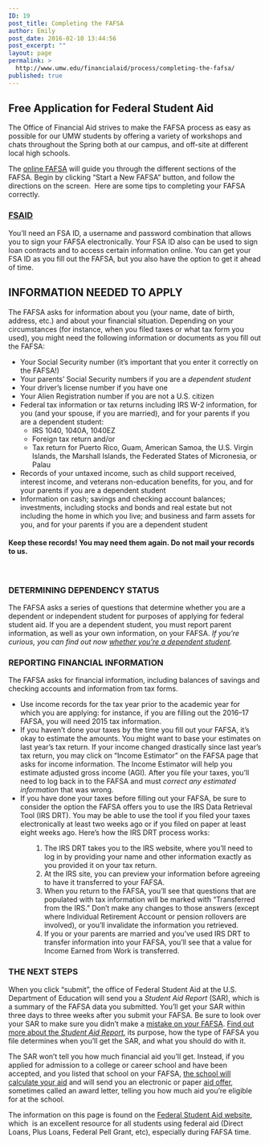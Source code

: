 ```yaml
---
ID: 19
post_title: Completing the FAFSA
author: Emily
post_date: 2016-02-10 13:44:56
post_excerpt: ""
layout: page
permalink: >
  http://www.umw.edu/financialaid/process/completing-the-fafsa/
published: true
---
```

<h2>Free Application for Federal Student Aid</h2>
The Office of Financial Aid strives to make the FAFSA process as easy as possible for our UMW students by offering a variety of workshops and chats throughout the Spring both at our campus, and off-site at different local high schools.

The <a href="https://fafsa.ed.gov/">online FAFSA</a><em> </em>will guide you through the different sections of the FAFSA. Begin by clicking “Start a New FAFSA” button, and follow the directions on the screen.  Here are some tips to completing your FAFSA correctly.
<h3><a href="https://studentaid.ed.gov/sa/fafsa/filling-out/fsaid">FSAID</a></h3>
You’ll need an FSA ID, a username and password combination that allows you to sign your FAFSA electronically. Your FSA ID also can be used to sign loan contracts and to access certain information online. You can get your FSA ID as you fill out the FAFSA, but you also have the option to get it ahead of time.
<h2>INFORMATION NEEDED TO APPLY</h2>
The FAFSA asks for information about you (your name, date of birth, address, etc.) and about your financial situation. Depending on your circumstances (for instance, when you filed taxes or what tax form you used), you might need the following information or documents as you fill out the FAFSA:
<ul>
	<li>Your Social Security number (it’s important that you enter it correctly on the FAFSA!)</li>
	<li>Your parents’ Social Security numbers if you are a <em>dependent student</em></li>
	<li>Your driver’s license number if you have one</li>
	<li>Your Alien Registration number if you are not a U.S. citizen</li>
	<li>Federal tax information or tax returns including IRS W-2 information, for you (and your spouse, if you are married), and for your parents if you are a dependent student:
<ul>
	<li>IRS 1040, 1040A, 1040EZ</li>
	<li>Foreign tax return and/or</li>
	<li>Tax return for Puerto Rico, Guam, American Samoa, the U.S. Virgin Islands, the Marshall Islands, the Federated States of Micronesia, or Palau</li>
</ul>
</li>
	<li>Records of your untaxed income, such as child support received, interest income, and veterans non-education benefits, for you, and for your parents if you are a dependent student</li>
	<li>Information on cash; savings and checking account balances; investments, including stocks and bonds and real estate but not including the home in which you live; and business and farm assets for you, and for your parents if you are a dependent student</li>
</ul>
<h4>Keep these records! You may need them again. Do not mail your records to us.</h4>
&nbsp;
<h3>DETERMINING DEPENDENCY STATUS</h3>
The FAFSA asks a series of questions that determine whether you are a dependent or independent student for purposes of applying for federal student aid. If you are a dependent student, you must report parent information, as well as your own information, on your FAFSA. <em>If you’re curious, you can find out now </em><a href="https://studentaid.ed.gov/sa/fafsa/filling-out/dependency"><em>whether you’re a dependent student</em></a><em>.</em>
<h3>REPORTING FINANCIAL INFORMATION</h3>
The FAFSA asks for financial information, including balances of savings and checking accounts and information from tax forms.
<ul>
	<li>Use income records for the tax year prior to the academic year for which you are applying: for instance, if you are filling out the 2016–17 FAFSA, you will need 2015 tax information.</li>
	<li>If you haven’t done your taxes by the time you fill out your FAFSA, it’s okay to estimate the amounts. You might want to base your estimates on last year’s tax return. If your income changed drastically since last year’s tax return, you may click on “Income Estimator” on the FAFSA page that asks for income information. The Income Estimator will help you estimate adjusted gross income (AGI)<em>.</em> After you file your taxes, you’ll need to log back in to the FAFSA and must <em>correct any estimated information</em> that was wrong.</li>
	<li>If you have done your taxes before filling out your FAFSA, be sure to consider the option the FAFSA offers you to use the IRS Data Retrieval Tool (IRS DRT). You may be able to use the tool if you filed your taxes electronically at least two weeks ago or if you filed on paper at least eight weeks ago. Here’s how the IRS DRT process works:</li>
</ul>
<ol>
<ol>
<ol>
	<li>The IRS DRT takes you to the IRS website, where you’ll need to log in by providing your name and other information exactly as you provided it on your tax return.</li>
	<li>At the IRS site, you can preview your information before agreeing to have it transferred to your FAFSA.</li>
	<li>When you return to the FAFSA, you’ll see that questions that are populated with tax information will be marked with “Transferred from the IRS.” Don’t make any changes to those answers (except where Individual Retirement Account or pension rollovers are involved), or you’ll invalidate the information you retrieved.</li>
	<li>If you or your parents are married and you’ve used IRS DRT to transfer information into your FAFSA, you’ll see that a value for Income Earned from Work is transferred.</li>
</ol>
</ol>
</ol>
<h3>THE NEXT STEPS</h3>
When you click “submit”, the office of Federal Student Aid at the U.S. Department of Education will send you a <em>Student Aid Report</em> (SAR), which is a summary of the FAFSA data you submitted. You’ll get your SAR within three days to three weeks after you submit your FAFSA. Be sure to look over your SAR to make sure you didn’t make a <a href="https://studentaid.ed.gov/sa/fafsa/next-steps#correct-mistakes">mistake on your FAFSA</a>. <a href="https://studentaid.ed.gov/sa/fafsa/next-steps/student-aid-report">Find out more about the <em>Student Aid Report</em><em>,</em></a> its purpose, how the type of FAFSA you file determines when you’ll get the SAR, and what you should do with it.

The SAR won’t tell you how much financial aid you’ll get. Instead, if you applied for admission to a college or career school and have been accepted, and you listed that school on your FAFSA, <a href="https://studentaid.ed.gov/sa/fafsa/next-steps/how-calculated">the school will calculate your aid</a> and will send you an electronic or paper <a href="https://studentaid.ed.gov/sa/fafsa/next-steps/comparing-aid-offers">aid offer</a>, sometimes called an award letter, telling you how much aid you’re eligible for at the school.

The information on this page is found on the <a href="https://studentaid.ed.gov/sa/fafsa/filling-out">Federal Student Aid website</a>, which  is an excellent resource for all students using federal aid (Direct Loans, Plus Loans, Federal Pell Grant, etc), especially during FAFSA time.